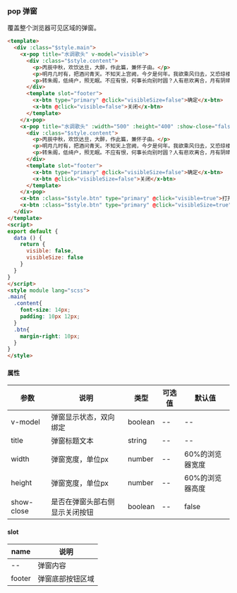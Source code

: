 ### pop 弹窗
覆盖整个浏览器可见区域的弹窗。

``` html
<template>
  <div :class="$style.main">
    <x-pop title="水调歌头" v-model="visible">
      <div :class="$style.content">
        <p>丙辰中秋，欢饮达旦，大醉，作此篇，兼怀子由。</p>
        <p>明月几时有，把酒问青天。不知天上宫阙，今夕是何年。我欲乘风归去，又恐琼楼玉宇，高处不胜寒。起舞弄清影，何似在人间。</p>
        <p>转朱阁，低绮户，照无眠。不应有恨，何事长向别时圆？人有悲欢离合，月有阴晴圆缺，此事古难全。但愿人长久，千里共婵娟。</p>
      </div>
      <template slot="footer">
        <x-btn type="primary" @click="visibleSize=false">确定</x-btn>
        <x-btn @click="visible=false">关闭</x-btn>
      </template>
    </x-pop>
    <x-pop title="水调歌头" :width="500" :height="400" :show-close="false" v-model="visibleSize">
      <div :class="$style.content">
        <p>丙辰中秋，欢饮达旦，大醉，作此篇，兼怀子由。</p>
        <p>明月几时有，把酒问青天。不知天上宫阙，今夕是何年。我欲乘风归去，又恐琼楼玉宇，高处不胜寒。起舞弄清影，何似在人间。</p>
        <p>转朱阁，低绮户，照无眠。不应有恨，何事长向别时圆？人有悲欢离合，月有阴晴圆缺，此事古难全。但愿人长久，千里共婵娟。</p>
      </div>
      <template slot="footer">
        <x-btn type="primary" @click="visibleSize=false">确定</x-btn>
        <x-btn @click="visibleSize=false">关闭</x-btn>
      </template>
    </x-pop>
    <x-btn :class="$style.btn" type="primary" @click="visible=true">打开弹窗</x-btn>
    <x-btn :class="$style.btn" type="primary" @click="visibleSize=true">打开自定义尺寸弹窗</x-btn>
  </div>
</template>
<script>
export default {
  data () {
    return {
      visible: false,
      visibleSize: false
    }
  }
}
</script>
<style module lang="scss">
.main{
  .content{
    font-size: 14px;
    padding: 10px 12px;
  }
  .btn{
    margin-right: 10px;
  }
}
</style>
```

#### 属性
| 参数      | 说明    | 类型      | 可选值       | 默认值   |
|---------- |-------- |---------- |-------------  |-------- |
| v-model  | 弹窗显示状态，双向绑定 | boolean  |   -- |    --     |
| title  | 弹窗标题文本 | string  |   -- |    --     |
| width  | 弹窗宽度，单位px | number  |   -- |    60%的浏览器宽度     |
| height  | 弹窗宽度，单位px | number  |   -- |    60%的浏览器高度     |
| show-close  | 是否在弹窗头部右侧显示关闭按钮 | boolean  |   -- |    false     |

#### slot
| name      | 说明    |
|---------- |-------- |
| --  | 弹窗内容 |
| footer  | 弹窗底部按钮区域 |